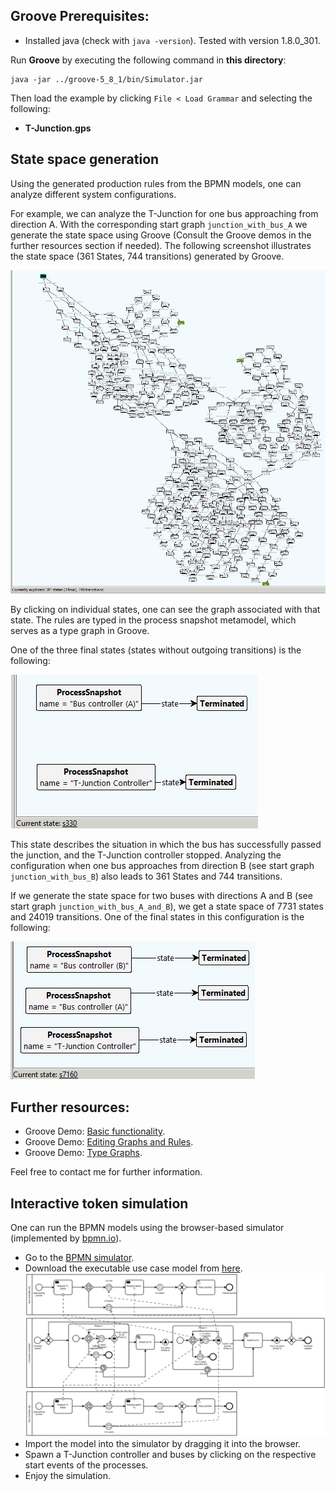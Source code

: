 ## Groove Prerequisites:
- Installed java (check with ```java -version```). Tested with version 1.8.0_301.

Run **Groove** by executing the following command in **this directory**:
```
java -jar ../groove-5_8_1/bin/Simulator.jar
```
Then load the example by clicking ```File < Load Grammar``` and selecting the following:
- **T-Junction.gps**

## State space generation
Using the generated production rules from the BPMN models, one can analyze different system configurations.

For example, we can analyze the T-Junction for one bus approaching from direction A.
With the corresponding start graph ```junction_with_bus_A``` we generate the state space using Groove (Consult the Groove demos in the further resources section if needed).
The following screenshot illustrates the state space (361 States, 744 transitions) generated by Groove.

![state space generated by groove](./state_space.png)

By clicking on individual states, one can see the graph associated with that state. The rules are typed in the process snapshot metamodel, which serves as a type graph in Groove.

One of the three final states (states without outgoing transitions) is the following:

![one final state](./state_terminated_A.png)

This state describes the situation in which the bus has successfully passed the junction, and the T-Junction controller stopped.
Analyzing the configuration when one bus approaches from direction B (see start graph ```junction_with_bus_B```) also leads to 361 States and 744 transitions.

If we generate the state space for two buses with directions A and B (see start graph ```junction_with_bus_A_and_B```), we get a state space of 7731 states and 24019 transitions.
One of the final states in this configuration is the following:

![one final state](./state_terminated_AB.png)

## Further resources:
- Groove Demo: [Basic functionality](https://www.youtube.com/watch?v=R2beaSQ9-NM).
- Groove Demo: [Editing Graphs and Rules](https://www.youtube.com/watch?v=R2beaSQ9-NM).
- Groove Demo: [Type Graphs](https://www.youtube.com/watch?v=LTGRS3AYSSM).

Feel free to contact me for further information.

## Interactive token simulation
One can run the BPMN models using the browser-based simulator (implemented by [bpmn.io](https://github.com/bpmn-io)).

- Go to the [BPMN simulator](https://bpmn-io.github.io/bpmn-js-token-simulation/modeler.html).
- Download the executable use case model from [here](../../use_case/bpmn-files/use-case-execution.bpmn?raw=true).
  ![bpmn model](../../use_case/figures/use-case-execution.svg)
- Import the model into the simulator by dragging it into the browser.
- Spawn a T-Junction controller and buses by clicking on the respective start events of the processes.
- Enjoy the simulation.
